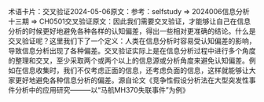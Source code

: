 

术语卡片：交叉验证2024-05-06原文：参考：selfstudy => 2024006信息分析十三期 => CH0501交叉验证原文：因此我们需要交叉验证，才能够让自己在信息分析的时候更好地避免各种各样的认知偏差，得出一些相对更准确的结论。什么是交叉验证呢？这里我们下了一个定义：人类在信息分析时容易受认知偏差的影响，导致信息分析出现了各种偏差。交叉验证实际上是在信息分析过程中进行多个角度的整理和交叉，至少采取两个或两个以上的信息源或分析角度来避免认知偏差。例如在信息收集时，我们不仅考虑正面的信息，还考虑负面的信息，这样就能够让大家更好地避免各种信息分析的偏差。源自论文《竞争性假设分析法在大型突发性事件分析中的应用研究———以“马航MH370失联事件”为例》